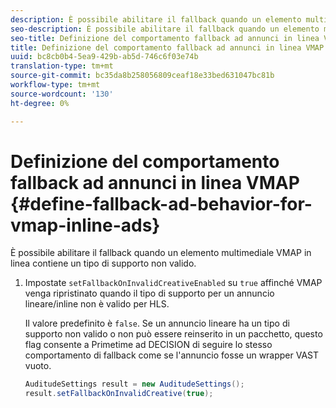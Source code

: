 ```yaml
---
description: È possibile abilitare il fallback quando un elemento multimediale VMAP in linea contiene un tipo di supporto non valido.
seo-description: È possibile abilitare il fallback quando un elemento multimediale VMAP in linea contiene un tipo di supporto non valido.
seo-title: Definizione del comportamento fallback ad annunci in linea VMAP
title: Definizione del comportamento fallback ad annunci in linea VMAP
uuid: bc8cb0b4-5ea9-429b-ab5d-746c6f03e74b
translation-type: tm+mt
source-git-commit: bc35da8b258056809ceaf18e33bed631047bc81b
workflow-type: tm+mt
source-wordcount: '130'
ht-degree: 0%

---
```



# Definizione del comportamento fallback ad annunci in linea VMAP {#define-fallback-ad-behavior-for-vmap-inline-ads}

È possibile abilitare il fallback quando un elemento multimediale VMAP in linea contiene un tipo di supporto non valido.

1. Impostate `setFallbackOnInvalidCreativeEnabled` su `true` affinché VMAP venga ripristinato quando il tipo di supporto per un annuncio lineare/inline non è valido per HLS.

   Il valore predefinito è `false`. Se un annuncio lineare ha un tipo di supporto non valido o non può essere reinserito in un pacchetto, questo flag consente a Primetime ad DECISION di seguire lo stesso comportamento di fallback come se l&#39;annuncio fosse un wrapper VAST vuoto.

   ```java
   AuditudeSettings result = new AuditudeSettings(); 
   result.setFallbackOnInvalidCreative(true);
   ```
